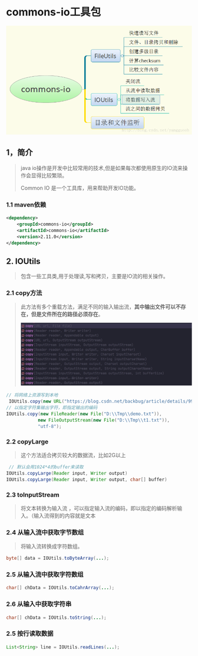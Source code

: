 # commons-io工具包

![common-io](asserts/common-io.png)

## 1，简介

>   java io操作是开发中比较常用的技术,但是如果每次都使用原生的IO流来操作会显得比较繁琐。
>
>   Common IO 是一个工具库，用来帮助开发IO功能。

### 1.1 maven依赖

```xml
<dependency>
    <groupId>commons-io</groupId>
    <artifactId>commons-io</artifactId>
    <version>2.11.0</version>
</dependency>
```



## 2. IOUtils

>   包含一些工具类,用于处理读,写和拷贝，主要是IO流的相关操作。

### 2.1 copy方法

>   此方法有多个重载方法，满足不同的输入输出流，**其中输出文件可以不存在，但是文件所在的路径必须存在**。
>
>   ![image-20220304234147251](asserts/image-20220304234147251.png)

```java
// 将网络上资源写到本地
 IOUtils.copy(new URL("https://blog.csdn.net/backbug/article/details/99572931"), new File("D:\\Tmp\\demo.txt"));
// 以指定字符集输出字符，即指定输出的编码
IOUtils.copy(new FileReader(new File("D:\\Tmp\\demo.txt")),
            new FileOutputStream(new File("D:\\Tmp\\t1.txt")),
            "utf-8");
```

### 2.2 copyLarge

>    这个方法适合拷贝较大的数据流，比如2G以上

```java
 // 默认会用1024*4的buffer来读取
IOUtils.copyLarge(Reader input, Writer output)
IOUtils.copyLarge(Reader input, Writer output, char[] buffer)
```

### 2.3 toInputStream

>   将文本转换为输入流 ，可以指定输入流的编码，即以指定的编码解析输入。（输入流得到的内容就是文本



### 2.4 从输入流中获取字节数组

>   将输入流转换成字符数组。

```java
byte[] data = IOUtils.toByteArray(...);
```

### 2.5 从输入流中获取字符数组

```java
char[] chData = IOUtils.toCahrArray(...);
```

### 2.6 从输入中获取字符串

```java
char[] chData = IOUtils.toString(...);
```

### 2.5 按行读取数据

```java
List<String> line = IOUtils.readLines(...);
```

